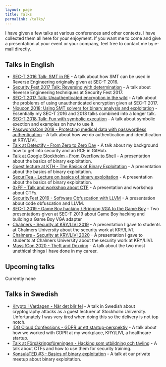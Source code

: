 ```yaml
---
layout: page
title: Talks
permalink: /talks/
---
```


I have given a few talks at various conferences and other contexts. I have collected them all here for your enjoyment.
If you want me to come and give a presentation at your event or your company, feel free to contact me by e-mail directly.

## Talks in English
* [SEC-T 2016 Talk: SMT in RE](/education/2016/09/08/sect2016-talk.html) - A talk about how SMT can be used in Reverse Engineering originally given at SEC-T 2016.
* [Security Fest 2017 Talk: Reversing with determination](/education/2017/09/21/secfest17-talk.html) - A talk about Reverse Engineering techniques at Security Fest 2017.
* [SEC-T 2017 Talk: Unauthenticated encryption in the wild](/education/2017/10/22/sect2017-talk.html) - A talk about the problems of using unauthenticated encryption given at SEC-T 2017.
* [Nixucon 2018: Using SMT solvers for binary analysis and exploitation](/education/2019/01/03/passwordscon18-talk.html) - Essentially my SEC-T 2016 and 2018 talks combined into a longer talk.
* [SEC-T 2018 Talk: Fun with symbolic execution](/education/2019/01/03/sect18-talk.html) - A talk about symbolic exection and examples on how to use it.
* [PasswordsCon 2018 - Protecting medical data with passwordless authentication](/education/2019/01/03/passwordscon18-talk.html) - A talk about how we do authentication and identification at KRY/LIVI.
* [Talk at Detectify - From Zero to Zero Day](/education/2019/01/03/detectify18-talk.html) - A talk about my background how to get into security and an RCE in GitHub.
* [Talk at Google Stockholm - From Overflow to Shell](/education/2019/01/03/google18-talk.html) - A presentation about the basics of binary exploitation.
* [Guest lecture at KTH - The Basics of Binary Exploitation](/education/2019/02/05/kth19-talk.html) - A presentation about the basics of binary exploitation.
* [SecuriTea - Lecture on basics of binary exploitation](/education/2019/06/27/foocafe-talk.html) - A presentation about the basics of binary exploitation.
* [0xFF - Talk and workshop about CTF](/education/2019/06/27/0xff-talk.html) - A presentation and workshop about CTFs.
* [SecurityFest 2019 - Software Obfuscation with LLVM](/education/2019/06/27/securityfest19-talk.html) - A presentation about code obfuscation and LLVM.
* [SEC-T 2019 - Game Boy hacking / Bringing VGA to the Game Boy](/education/2019/11/05/sect19-talk.html) - Two presentations given at SEC-T 2019 about Game Boy hacking and building a Game Boy VGA adapter
* [Chalmers - Security at KRY/LIVI 2019](/education/2019/04/11/chalmers-kry-talk.html) - A presentation I gave to students at Chalmers University about the security work at KRY/LIVI.
* [Chalmers - Security at KRY/LIVI 2020](/education/2020/04/26/chalmers-kry-talk.html) - A presentation I gave to students at Chalmers University about the security work at KRY/LIVI.
* [MassifCon 2020 - Theft and Doxxing](/education/2020/02/08/massifcon20-talk.html) - A talk about the two most unethical things I have done in my career.

## Upcoming talks

Currently none

## Talks in Swedish
* [Krypto i Vardagen - När det blir fel](https://www.youtube.com/watch?v=btLVrlfA1eo) - A talk in Swedish about cryptography attacks as a guest lecturer at Stockholm University. Unfortunately I was very tired when doing this so the delivery is not top notch.
* [IDG Cloud Confessions - GDPR ur ett startup-perspektiv](/education/2019/01/03/idgcio17-talk.html) - A talk about how we worked with GDPR at my workplace, KRY/LIVI, a healthcare startup.
* [Talk at Försäkringsföreningen - Hacking som utbildning och tävling](/education/2019/01/03/insurance-ctf-talk.html) - A talk about CTFs and how to use them for security training.
* [KonsulaTED #3 - Basics of binary exploitation](/education/2019/06/27/konsulated-talk.html) - A talk at our private meetup about binary exploitation.
